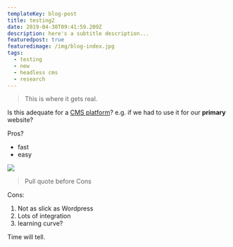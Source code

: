 ```yaml
---
templateKey: blog-post
title: testing2
date: 2019-04-30T09:41:59.209Z
description: here's a subtitle description...
featuredpost: true
featuredimage: /img/blog-index.jpg
tags:
  - testing
  - new
  - headless cms
  - research
---
```

> This is where it gets real.

Is this adequate for a [CMS platform](google.com)? e.g. if we had to use it for our **primary** website?

Pros?

* fast
* easy

![](/img/meta-chart-1-.png)

> Pull quote before Cons
>
>

Cons:

1. Not as slick as Wordpress
2. Lots of integration
3. learning curve?

Time will tell.
